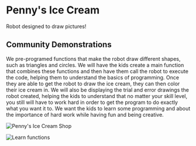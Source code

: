 # Penny's Ice Cream

Robot designed to draw pictures!

## Community Demonstrations

We pre-programed functions that make the robot draw different shapes, such as triangles and circles. We will have the kids create a main function that combines these functions and then have them call the robot to execute the code, helping them to understand the basics of programming. Once they are able to get the robot to draw the ice cream, they can then color their ice cream in. We will also be displaying the trial and error drawings the robot created, helping the kids to understand that no matter your skill level, you still will have to work hard in order to get the program to do exactly what you want it to. We want the kids to learn some programming and about the importance of hard work while having fun and being creative.

![Penny's Ice Cream Shop](https://github.com/RoboticAgents/project-1-gopigo-penny/blob/main/Penny.png)

![Learn functions](https://github.com/RoboticAgents/project-1-gopigo-penny/blob/main/Functions.png)
